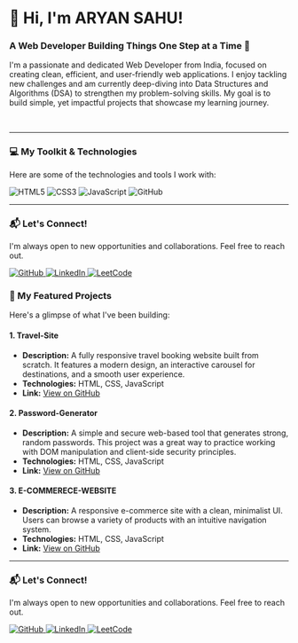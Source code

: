 # 👋 Hi, I'm ARYAN SAHU!
### A Web Developer Building Things One Step at a Time 🚀

I'm a passionate and dedicated Web Developer from India, focused on creating clean, efficient, and user-friendly web applications. I enjoy tackling new challenges and am currently deep-diving into Data Structures and Algorithms (DSA) to strengthen my problem-solving skills. My goal is to build simple, yet impactful projects that showcase my learning journey.

<br>

---

### 💻 My Toolkit & Technologies

Here are some of the technologies and tools I work with:

<p align="left">
  <img src="https://img.shields.io/badge/HTML5-E34F26?style=for-the-badge&logo=html5&logoColor=white" alt="HTML5" />
  <img src="https://img.shields.io/badge/CSS3-1572B6?style=for-the-badge&logo=css3&logoColor=white" alt="CSS3" />
  <img src="https://img.shields.io/badge/JavaScript-F7DF1E?style=for-the-badge&logo=javascript&logoColor=black" alt="JavaScript" />
  
  <img src="https://img.shields.io/badge/GitHub-100000?style=for-the-badge&logo=github&logoColor=white" alt="GitHub" />
</p>

---
### 📬 Let's Connect!

I'm always open to new opportunities and collaborations. Feel free to reach out.

<p align="left">
  <a href="https://github.com/Aryan-Sahu315" target="_blank">
    <img src="https://img.shields.io/badge/GitHub-100000?style=for-the-badge&logo=github&logoColor=white" alt="GitHub" />
  </a>
  <a href="https://www.linkedin.com/in/aryan-sahu-4a6b87287/" target="_blank">
    <img src="https://img.shields.io/badge/LinkedIn-0077B5?style=for-the-badge&logo=linkedin&logoColor=white" alt="LinkedIn" />
  </a>
  <a href="https://leetcode.com/u/Aryann_/" target="_blank">
    <img src="https://img.shields.io/badge/LeetCode-000000?style=for-the-badge&logo=leetcode&logoColor=#d16c14" alt="LeetCode" />
  </a>
</p>


### 📂 My Featured Projects

Here's a glimpse of what I've been building:

#### 1. Travel-Site
- **Description:** A fully responsive travel booking website built from scratch. It features a modern design, an interactive carousel for destinations, and a smooth user experience.
- **Technologies:** HTML, CSS, JavaScript
- **Link:** [View on GitHub](https://github.com/Aryan-Sahu315/Travel-Site)

#### 2. Password-Generator
- **Description:** A simple and secure web-based tool that generates strong, random passwords. This project was a great way to practice working with DOM manipulation and client-side security principles.
- **Technologies:** HTML, CSS, JavaScript
- **Link:** [View on GitHub](https://github.com/Aryan-Sahu315/Password-Generator)

#### 3. E-COMMERECE-WEBSITE
- **Description:** A responsive e-commerce site with a clean, minimalist UI. Users can browse a variety of products with an intuitive navigation system.
- **Technologies:** HTML, CSS, JavaScript
- **Link:** [View on GitHub](https://github.com/Aryan-Sahu315/E-COMMERECE-WEBSITE)

---



### 📬 Let's Connect!

I'm always open to new opportunities and collaborations. Feel free to reach out.

<p align="left">
  <a href="https://github.com/Aryan-Sahu315" target="_blank">
    <img src="https://img.shields.io/badge/GitHub-100000?style=for-the-badge&logo=github&logoColor=white" alt="GitHub" />
  </a>
  <a href="https://www.linkedin.com/in/aryan-sahu-4a6b87287/" target="_blank">
    <img src="https://img.shields.io/badge/LinkedIn-0077B5?style=for-the-badge&logo=linkedin&logoColor=white" alt="LinkedIn" />
  </a>
  <a href="https://leetcode.com/u/Aryann_/" target="_blank">
    <img src="https://img.shields.io/badge/LeetCode-000000?style=for-the-badge&logo=leetcode&logoColor=#d16c14" alt="LeetCode" />
  </a>
</p>
